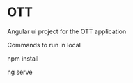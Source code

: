 # OTT

Angular ui project for the OTT application

Commands to run in local
  
  npm install
  
  ng serve

